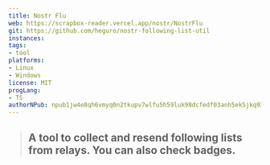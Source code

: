 ```yaml
---
title: Nostr Flu
web: https://scrapbox-reader.vercel.app/nostr/NostrFlu
git: https://github.com/heguro/nostr-following-list-util
instances:
tags:
- tool
platforms:
- Linux
- Windows
license: MIT
progLang:
- TS
authorNPub: npub1jw4e8qh6vmyq0n2tkupv7wlfu5h59luk98dcfedf03anh5ek5jkq936u57
---
```


> ## A tool to collect and resend following lists from relays. You can also check badges.